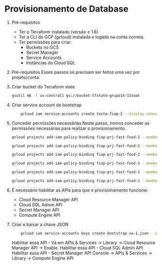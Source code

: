 # Provisionamento de Database

1. Pré-requisitos
    - Ter o Terraform instalado (versão ≥ 1.6).
    - Ter a CLI do GCP (gcloud) instalada e logada na conta correta.
    - Ter permissões para criar:
        - Buckets no GCS
        - Secret Manager
        - Service Accounts
        - Instâncias do Cloud SQL


2. Pré-requisitos 
Esses passos só precisam ser feitos uma vez por projeto/conta:

1. Criar bucket do Terraform state

    ```bash
    gsutil mb -l us-central1 gs://bucket-tfstate-grupo14-11soat
    ```

2. Criar service account de bootstrap
    ```bash
        gcloud iam service-accounts create teste-fiap-2 --display-name="teste-fiap-2"
    ```

3. Conceder permissões necessárias
Neste passo, iremos conceder as permissões necessárias para realizar o provisionamento.

    ```bash
    gcloud projects add-iam-policy-binding fiap-prj-fast-food-2 --member="serviceAccount:teste-fiap-2@fiap-prj-fast-food-2.iam.gserviceaccount.com" --role="roles/cloudsql.admin"

    gcloud projects add-iam-policy-binding fiap-prj-fast-food-2 --member="serviceAccount:teste-fiap-2@fiap-prj-fast-food-2.iam.gserviceaccount.com" --role="roles/secretmanager.admin"

    gcloud projects add-iam-policy-binding fiap-prj-fast-food-2 --member="serviceAccount:teste-fiap-2@fiap-prj-fast-food-2.iam.gserviceaccount.com" --role="roles/storage.admin"

    gcloud projects add-iam-policy-binding fiap-prj-fast-food-2 --member="serviceAccount:teste-fiap-2@fiap-prj-fast-food-2.iam.gserviceaccount.com" --role="roles/resourcemanager.projectIamAdmin"    

    gcloud projects add-iam-policy-binding fiap-prj-fast-food-2 --member="serviceAccount:teste-fiap-2@fiap-prj-fast-food-2.iam.gserviceaccount.com" --role="roles/storage.admin"

    gcloud projects add-iam-policy-binding fiap-prj-fast-food-2 --member="serviceAccount:teste-fiap-2@fiap-prj-fast-food-2.iam.gserviceaccount.com" --role="roles/compute.networkViewer"

    ```
4. É necessário habilitar as APIs para que o provisionamento funcione:
    - Cloud Resource Manager API 
    - Cloud SQL Admin API
    - Secret Manager API
    - Compute Engine API
4. Criar e baixar a chave JSON
    ```bash
        gcloud iam service-accounts keys create bootstrap-sa-1.json --iam-account=terraform-bootstrap@<PROJECT_ID>.iam.gserviceaccount.com
    ```
    Habilitar essa API - Vá em APIs & Services → Library → Cloud Resource Manager API → Enable.
    Habilitar essa API - Cloud SQL Admin API
    Habilitar essa API - Secret Manager API
    Console → APIs & Services → Library → Compute Engine API
